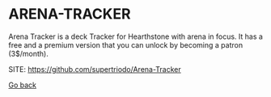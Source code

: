 # ARENA-TRACKER

 Arena Tracker is a deck Tracker for Hearthstone with arena in focus.
 It has a free and a premium version that you can unlock by becoming
 a patron (3$/month).
 
 SITE: https://github.com/supertriodo/Arena-Tracker

 [Go back](https://portable-linux-apps.github.io/apps.html)
